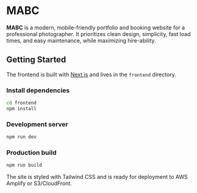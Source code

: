 # MABC

**MABC** is a modern, mobile-friendly portfolio and booking website for a professional photographer. It prioritizes clean design, simplicity, fast load times, and easy maintenance, while maximizing hire-ability.

## Getting Started

The frontend is built with [Next.js](https://nextjs.org/) and lives in the `frontend` directory.

### Install dependencies

```bash
cd frontend
npm install
```

### Development server

```bash
npm run dev
```

### Production build

```bash
npm run build
```

The site is styled with Tailwind CSS and is ready for deployment to AWS Amplify or S3/CloudFront.
